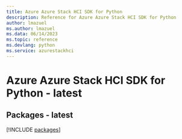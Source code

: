 ```yaml
---
title: Azure Azure Stack HCI SDK for Python
description: Reference for Azure Azure Stack HCI SDK for Python
author: lmazuel
ms.author: lmazuel
ms.data: 06/14/2023
ms.topic: reference
ms.devlang: python
ms.service: azurestackhci
---
```

# Azure Azure Stack HCI SDK for Python - latest
## Packages - latest
[!INCLUDE [packages](azure-stack-hci-index.md)]